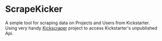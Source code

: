 ScrapeKicker
============

A simple tool for scraping data on Projects and Users from Kickstarter.  Using very handy [Kickscraper](https://github.com/markolson/kickscraper) project to access Kickstarter's unpublished Api.